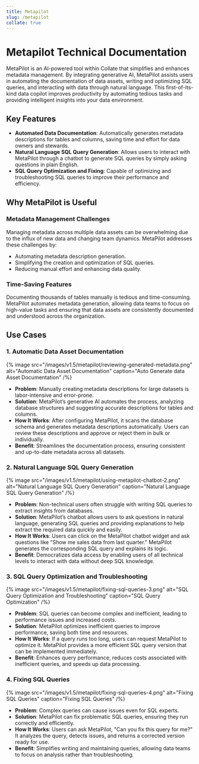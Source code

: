 ```yaml
---
title: Metapilot
slug: /metapilot
collate: true
---
```


# Metapilot Technical Documentation

MetaPilot is an AI-powered tool within Collate that simplifies and enhances metadata management. By integrating generative AI, MetaPilot assists users in automating the documentation of data assets, writing and optimizing SQL queries, and interacting with data through natural language. This first-of-its-kind data copilot improves productivity by automating tedious tasks and providing intelligent insights into your data environment.

## Key Features

- **Automated Data Documentation**: Automatically generates metadata descriptions for tables and columns, saving time and effort for data owners and stewards.
- **Natural Language SQL Query Generation**: Allows users to interact with MetaPilot through a chatbot to generate SQL queries by simply asking questions in plain English.
- **SQL Query Optimization and Fixing**: Capable of optimizing and troubleshooting SQL queries to improve their performance and efficiency.

## Why MetaPilot is Useful

### Metadata Management Challenges

Managing metadata across multiple data assets can be overwhelming due to the influx of new data and changing team dynamics. MetaPilot addresses these challenges by:

- Automating metadata description generation.
- Simplifying the creation and optimization of SQL queries.
- Reducing manual effort and enhancing data quality.

### Time-Saving Features

Documenting thousands of tables manually is tedious and time-consuming. MetaPilot automates metadata generation, allowing data teams to focus on high-value tasks and ensuring that data assets are consistently documented and understood across the organization.

## Use Cases

### 1. Automatic Data Asset Documentation

{% image
src="/images/v1.5/metapilot/reviewing-generated-metadata.png"
alt="Automatic Data Asset Documentation"
caption="Auto Generate data Asset Documentation"
/%}

- **Problem**: Manually creating metadata descriptions for large datasets is labor-intensive and error-prone.
- **Solution**: MetaPilot’s generative AI automates the process, analyzing database structures and suggesting accurate descriptions for tables and columns.
- **How It Works**: After configuring MetaPilot, it scans the database schema and generates metadata descriptions automatically. Users can review these descriptions and approve or reject them in bulk or individually.
- **Benefit**: Streamlines the documentation process, ensuring consistent and up-to-date metadata across all datasets.

### 2. Natural Language SQL Query Generation

{% image
src="/images/v1.5/metapilot/using-metapilot-chatbot-2.png"
alt="Natural Language SQL Query Generation"
caption="Natural Language SQL Query Generation"
/%}

- **Problem**: Non-technical users often struggle with writing SQL queries to extract insights from databases.
- **Solution**: MetaPilot’s chatbot allows users to ask questions in natural language, generating SQL queries and providing explanations to help extract the required data quickly and easily.
- **How It Works**: Users can click on the MetaPilot chatbot widget and ask questions like "Show me sales data from last quarter." MetaPilot generates the corresponding SQL query and explains its logic.
- **Benefit**: Democratizes data access by enabling users of all technical levels to interact with data without deep SQL knowledge.

### 3. SQL Query Optimization and Troubleshooting

{% image
src="/images/v1.5/metapilot/fixing-sql-queries-3.png"
alt="SQL Query Optimization and Troubleshooting"
caption="SQL Query Optimization"
/%}

- **Problem**: SQL queries can become complex and inefficient, leading to performance issues and increased costs.
- **Solution**: MetaPilot optimizes inefficient queries to improve performance, saving both time and resources.
- **How It Works**: If a query runs too long, users can request MetaPilot to optimize it. MetaPilot provides a more efficient SQL query version that can be implemented immediately.
- **Benefit**: Enhances query performance, reduces costs associated with inefficient queries, and speeds up data processing.

### 4. Fixing SQL Queries

{% image
src="/images/v1.5/metapilot/fixing-sql-queries-4.png"
alt="Fixing SQL Queries"
caption="Fixing SQL Queries"
/%}

- **Problem**: Complex queries can cause issues even for SQL experts.
- **Solution**: MetaPilot can fix problematic SQL queries, ensuring they run correctly and efficiently.
- **How It Works**: Users can ask MetaPilot, "Can you fix this query for me?" It analyzes the query, detects issues, and returns a corrected version ready for use.
- **Benefit**: Simplifies writing and maintaining queries, allowing data teams to focus on analysis rather than troubleshooting.
